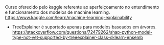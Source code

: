 Curso oferecido pelo kaggle referente ao aperfeiçoamento no entendimento e funcionamento dos modelos de machine learning.
https://www.kaggle.com/learn/machine-learning-explainability
- TreeExplainer é suportado apenas para modelos baseados em árvores. https://stackoverflow.com/questions/72479262/shap-python-model-type-not-yet-supported-by-treeexplainer-class-sklearn-ensemb
